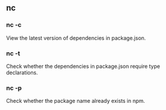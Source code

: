 ## nc

### nc -c

View the latest version of dependencies in package.json.

### nc -t

Check whether the dependencies in package.json require type declarations.

### nc -p <pkg-name>

Check whether the package name already exists in npm.



